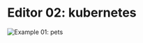 # Editor 02: kubernetes


![Example 01: pets](./images/kubernetes-editor/kubernetes-editor-example.png)
